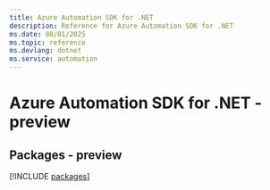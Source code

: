 ```yaml
---
title: Azure Automation SDK for .NET
description: Reference for Azure Automation SDK for .NET
ms.date: 08/01/2025
ms.topic: reference
ms.devlang: dotnet
ms.service: automation
---
```

# Azure Automation SDK for .NET - preview
## Packages - preview
[!INCLUDE [packages](automation-index.md)]